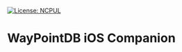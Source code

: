 [![License: NCPUL](https://img.shields.io/badge/license-NCPUL-blue.svg)](./LICENSE.md)

# WayPointDB iOS Companion
